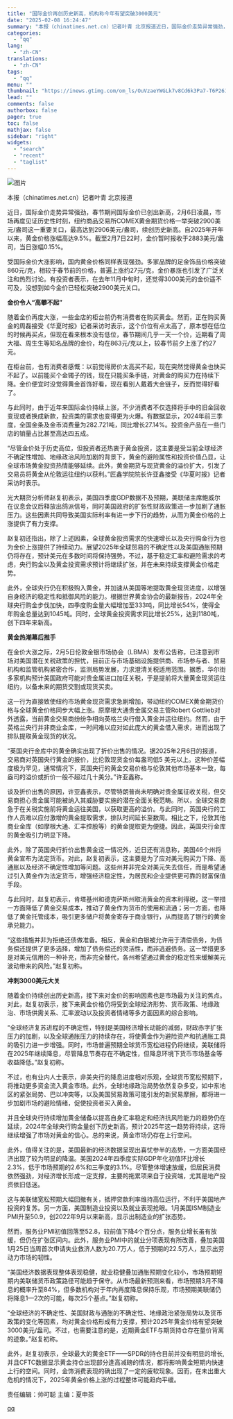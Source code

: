 ```yaml
---
title: "国际金价再创历史新高，机构称今年有望突破3000美元"
date: "2025-02-08 16:24:47"
summary: "本报（chinatimes.net.cn）记者叶青 北京报道近日，国际金价走势异常强劲，春节期间国际..."
categories:
  - "qq"
lang:
  - "zh-CN"
translations:
  - "zh-CN"
tags:
  - "qq"
menu: ""
thumbnail: "https://inews.gtimg.com/om_ls/OuVzaeYWGLk7v8Cd6k3Pa7-T6P261gcNZaFISC74uzAoYAA_640360/0"
lead: ""
comments: false
authorbox: false
pager: true
toc: false
mathjax: false
sidebar: "right"
widgets:
  - "search"
  - "recent"
  - "taglist"
---
```


![图片](https://inews.gtimg.com/om_bt/OBbMneqf5ephup0gTFgTvM--LG4dJOHLpFr81Ta2QoPksAA/641)

本报（chinatimes.net.cn）记者叶青 北京报道

近日，国际金价走势异常强劲，春节期间国际金价已创出新高，2月6日凌晨，市场再度见证历史性时刻，纽约商品交易所COMEX黄金期货价格一举突破2900美元/盎司这一重要关口，最高达到2906美元/盎司，续创历史新高。自2025年开年以来，黄金价格涨幅高达9.5%。截至2月7日22时，金价暂时报收于2883美元/盎司，当日涨幅0.15%。

受国际金价大涨影响，国内黄金价格同样表现强劲。多家品牌的足金饰品价格突破860元/克，相较于春节前的价格，普遍上涨约27元/克，金价暴涨也引发了广泛关注和热烈讨论。有投资者表示，在去年11月中旬时，还觉得3000美元的金价遥不可及，没想到如今金价已轻松突破2900美元关口。

**金价令人“高攀不起”**

随着金价再度大涨，一些金店的柜台前仍有消费者在购买黄金。然而，正在购买黄金的周磊接受《华夏时报》记者采访时表示，这个价位有点太高了，原本想在低位的时候再买点，但现在看来根本没有低位，春节期间几乎一天一个价，近期看了周大福、周生生等知名品牌的金价，均在863元/克以上，较春节前夕上涨了约27元。

在柜台前，也有消费者感慨：以前觉得房价太高买不起，现在突然觉得黄金也快买不起了。以前能买个金镯子的钱，现在只能买条手链，对黄金的购买力在持续下降。金价便宜时没觉得黄金首饰好看，现在看别人戴着大金链子，反而觉得好看了。

与此同时，由于近年来国际金价持续上涨，不少消费者不仅选择将手中的旧金回收变现或者换成新款，投资类的需求也变得更为火爆。有数据显示，2024年前三季度，全国金条及金币消费量为282.721吨，同比增长27.14%。投资金产品在一些门店的销量占比甚至高达四五成。

“尽管金价处于历史高位，但投资者还热衷于黄金投资，这主要是受当前全球经济不确定性增加、地缘政治风险加剧的背景下，黄金的避险属性和投资价值凸显，让全球市场黄金投资热情能够延续。此外，黄金期货与现货黄金的溢价扩大，引发了交易员将黄金从伦敦运往纽约以获利。”匠鑫学院院长许亚鑫接受《华夏时报》记者采访时表示。

光大期货分析师赵复初表示，美国四季度GDP数据不及预期，美联储主席鲍威尔在议息会议后释放出鸽派信号，同时美国政府的扩张性财政政策进一步加剧了通胀压力。这些因素共同导致美国实际利率有进一步下行的趋势，从而为黄金价格的上涨提供了有力支撑。

赵复初还指出，除了上述因素，全球黄金投资需求的快速增长以及央行购金行为也为金价上涨提供了持续动力。展望2025年全球贸易的不确定性以及美国通胀预期仍将存在，预计美元在多数时间将保持强势。不过，基于稳定汇率和避险需求的考虑，央行购金以及黄金投资需求预计将继续扩张，并在未来持续支撑黄金价格走势。

此外，全球央行仍在积极购入黄金，并加速从美国等地提取黄金现货进度，以增强自身经济的稳定性和抵御风险的能力。根据世界黄金协会的最新报告，2024年全球央行购金步伐加快，四季度购金量大幅增加至333吨，同比增长54%，使得全年购金总量达到1045吨。同时，全球黄金投资需求同比增长25%，达到1180吨，创下四年来新高。

**黄金热潮幕后推手**

在金价大涨之际，2月5日伦敦金银市场协会（LBMA）发布公告称，已注意到市场对美国潜在关税政策的担忧，目前正与市场基础设施提供商、市场参与者、贸易机构和监管机构紧密合作，监测局势发展，力求澄清关税适用范围。据悉，华尔街多家机构预计美国政府可能对贵金属进口加征关税，于是提前将大量黄金现货运往纽约，以备未来的期货交割或现货买卖。

这一行为直接致使纽约市场黄金现货需求急剧增加，带动纽约COMEX黄金期货价格与全球黄金价格同步大幅上涨。原摩根大通贵金属交易主管Robert Gottlieb对外透露，当前黄金交易商纷纷争相向英格兰央行借入黄金并运往纽约。然而，由于英格兰央行并非商业金库，一时间难以应对如此庞大的黄金借入需求，进而出现了排队提取黄金现货的状况。

“英国央行金库中的黄金确实出现了折价出售的情况。据2025年2月6日的报道，交易商对英国央行黄金的报价，比伦敦现货金价每盎司低5 美元以上。这种价差幅度极为罕见，通常情况下，英国央行的黄金交易价格与伦敦其他市场基本一致，每盎司的溢价或折价一般不超过几十美分。”许亚鑫称。

谈及折价出售的原因，许亚鑫表示，尽管特朗普尚未明确对贵金属征收关税，但交易商担心贵金属可能被纳入其威胁要实施的潜在全面关税范畴。所以，全球交易商急于在关税实施前将黄金运往美国，以获取更高的溢价。与此同时，英国央行的工作人员难以应付激增的黄金提取需求，排队时间延长至数周。相比之下，伦敦其他商业金库（如摩根大通、汇丰控股等）的黄金提取更为便捷。因此，英国央行金库的黄金吸引力明显下降。

此外，除了英国央行折价出售黄金这一情况外，近日还有消息称，美国46个州将黄金宣布为法定货币。对此，赵复初表示，这主要是为了应对美元购买力下降、高通胀以及经济不确定性增加等问题。这些州并非完全对美元失去信任，而是希望通过引入黄金作为法定货币，增强经济稳定性，为居民和企业提供更可靠的财富保值手段。

与此同时，赵复初表示，肯塔基州和德克萨斯州取消黄金的资本利得税，这一举措一方面降低了黄金交易成本，推动了黄金作为货币的使用和流通；另一方面，也降低了黄金托管成本，吸引更多储户将黄金寄存于商业银行，从而提高了银行的黄金承兑能力。

“这些措施并非为拒绝还债做准备。相反，黄金和白银被允许用于清偿债务，为债务偿还提供了更多选择，增加了债务偿还的灵活性，而非逃避债务。这一举措更多是对美元信用的一种补充，而非完全替代，各州希望通过黄金的稳定性来缓解美元波动带来的风险。”赵复初称。

**冲刺3000美元大关**

随着金价持续创出历史新高，接下来对金价的影响因素也是市场最为关注的焦点。对此，赵复初表示，接下来黄金价格仍将受到全球经济形势、货币政策、地缘政治、市场供需关系、汇率波动以及投资者情绪等多方面因素的综合影响。

“全球经济复苏进程的不确定性，特别是美国经济增长动能的减弱，财政赤字扩张压力的加剧，以及全球通胀压力的持续存在，将使黄金作为避险资产和抗通胀工具的吸引力进一步增强。同时，市场普遍预期全球货币宽松进程仍将继续，美联储将在2025年继续降息，尽管降息节奏存在不确定性，但降息环境下货币市场基金等收益降低。”赵复初称。

不过，也有业内人士表示，非美央行的降息进度相对乐观，全球货币宽松预期下，将推动更多资金流入黄金市场。此外，全球地缘政治局势依然复杂多变，如中东地区的紧张局势、巴以冲突等，以及美国贸易政策可能引发的新贸易摩擦，都将进一步加剧市场的避险情绪，促使投资者买入黄金。

并且全球央行持续增加黄金储备以提高自身汇率稳定和经济抗风险能力的趋势仍在延续，2024年全球央行购金量创下历史新高，预计2025年这一趋势将持续，这将继续增强了市场对黄金的信心。总的来说，黄金市场仍存在上行空间。

此外，值得关注的是，美国最新的经济数据呈现出喜忧参半的态势，一方面美国经济出现了较为明显的降温。美国2024年四季度实际GDP年化初值环比增长2.3%，低于市场预期的2.6%和三季度的3.1%。尽管整体增速放缓，但居民消费依然强劲，对经济增长形成一定支撑，主要的拖累项来自于投资端，尤其是地产投资依旧低迷。

这与美联储宽松预期大幅回撤有关，抵押贷款利率维持高位运行，不利于美国地产投资的复苏。另一方面，美国制造业投资以及就业表现抢眼。1月美国ISM制造业PMI升至50.9，创2022年9月以来新高，显示出制造业的扩张态势。

然而，服务业PMI初值回落至52.8，较前值下降4个百分点，服务业增长虽有放缓，但仍在扩张区间内。此外，服务业PMI中的就业分项表现有所改善，叠加美国1月25日当周首次申请失业救济人数为20.7万人，低于预期的22.5万人，显示出劳动力市场的韧性。

“美国经济数据表现整体表现稳健，就业稳健叠加通胀预期变化较小，市场预期短期内美联储货币政策路径可能趋于保守。从市场最新预测来看，市场预期3月不降息的概率升至84%，但多数机构对于年内再度降息保持乐观，市场预期美联储仍将降息1—2次的可能，每次25个基点。”赵复初称。

“全球经济的不确定性、美国财政与通胀的不确定性、地缘政治紧张局势以及货币政策的变化等因素，均对黄金价格形成有力支撑，预计2025年黄金价格有望突破3000美元/盎司。不过，也需要注意的是，近期黄金ETF与期货持仓存在量价背离的迹象。”赵复初称。

此外，赵复初表示，全球最大的黄金ETF——SPDR的持仓目前并没有明显的增长,并且CFTC数据显示黄金持仓出现部分逢高减磅的情况，都将影响黄金短期内快速上行的空间。同时，金饰消费表现的确出现了一定的疲软现象。因而，在未出重大危机的情况下，2025年黄金价格上涨的过程整体可能趋向平缓。

责任编辑：帅可聪 主编：夏申茶

[qq](https://new.qq.com/rain/a/20250208A05Q6100)
